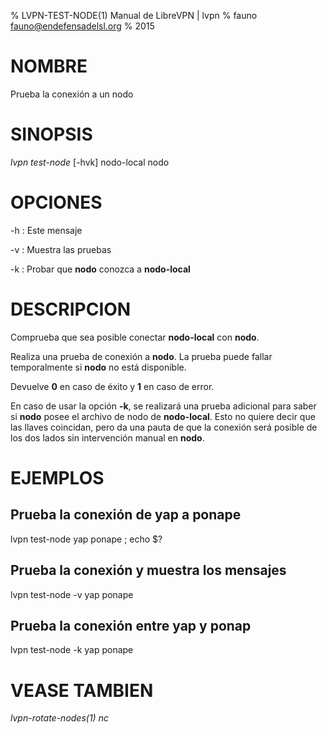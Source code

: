% LVPN-TEST-NODE(1) Manual de LibreVPN | lvpn
% fauno <fauno@endefensadelsl.org>
% 2015

# NOMBRE

Prueba la conexión a un nodo


# SINOPSIS

_lvpn test-node_ [-hvk] nodo-local nodo


# OPCIONES

-h
:    Este mensaje

-v
:    Muestra las pruebas

-k
:    Probar que **nodo** conozca a **nodo-local**


# DESCRIPCION

Comprueba que sea posible conectar **nodo-local** con **nodo**.

Realiza una prueba de conexión a **nodo**.  La prueba puede fallar
temporalmente si **nodo** no está disponible.

Devuelve **0** en caso de éxito y **1** en caso de error.

En caso de usar la opción **-k**, se realizará una prueba adicional para
saber si **nodo** posee el archivo de nodo de **nodo-local**.  Esto no
quiere decir que las llaves coincidan, pero da una pauta de que la
conexión será posible de los dos lados sin intervención manual en
**nodo**.


# EJEMPLOS

## Prueba la conexión de yap a ponape

lvpn test-node yap ponape ; echo $?

## Prueba la conexión y muestra los mensajes

lvpn test-node -v yap ponape

## Prueba la conexión entre yap y ponap

lvpn test-node -k yap ponape


# VEASE TAMBIEN

_lvpn-rotate-nodes(1)_ _nc_
